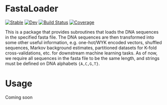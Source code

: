 # FastaLoader

[![Stable](https://img.shields.io/badge/docs-stable-blue.svg)](https://kchu25.github.io/FastaLoader.jl/stable)
[![Dev](https://img.shields.io/badge/docs-dev-blue.svg)](https://kchu25.github.io/FastaLoader.jl/dev)
[![Build Status](https://github.com/kchu25/FastaLoader.jl/actions/workflows/CI.yml/badge.svg?branch=main)](https://github.com/kchu25/FastaLoader.jl/actions/workflows/CI.yml?query=branch%3Amain)
[![Coverage](https://codecov.io/gh/kchu25/FastaLoader.jl/branch/main/graph/badge.svg)](https://codecov.io/gh/kchu25/FastaLoader.jl)


This is a package that provides subroutines that loads the DNA sequences in the specified fasta file. The DNA sequences are then transformed into some other useful information, e.g. one-hot/WYK encoded vectors, shuffled sequences, Markov background estimates, partitioned datasets for K-fold cross-validations, etc. for downstream machine learning tasks. As of now, we require all sequences in the fasta file to be the same length, and strings must be defined on DNA alphabets `{A,C,G,T}`.

# Usage

Coming soon